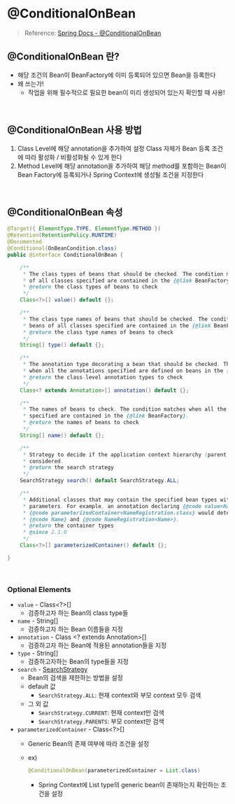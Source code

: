 # @ConditionalOnBean

> Reference: [Spring Docs - @ConditionalOnBean](https://docs.spring.io/spring-boot/docs/current/api/org/springframework/boot/autoconfigure/condition/ConditionalOnBean.html)
>

## @ConditionalOnBean 란?

- 해당 조건의 Bean이 BeanFactory에 이미 등록되어 있으면 Bean을 등록한다
- 왜 쓰는가!
  - 작업을 위해 필수적으로 필요한 bean이 미리 생성되어 있는지 확인할 때 사용!

<br>

## @ConditionalOnBean 사용 방법

1. Class Level에 해당 annotation을 추가하여 설정 Class 자체가 Bean 등록 조건에 따라 활성화 / 비활성화될 수 있게 한다
2. Method Level에 해당 annotation을 추가하여 해당 method를 포함하는 Bean이 Bean Factory에 등록되거나 Spring Context에 생성될 조건을 지정한다

<br>

## @ConditionalOnBean 속성

```java
@Target({ ElementType.TYPE, ElementType.METHOD })
@Retention(RetentionPolicy.RUNTIME)
@Documented
@Conditional(OnBeanCondition.class)
public @interface ConditionalOnBean {

    /**
     * The class types of beans that should be checked. The condition matches when beans
     * of all classes specified are contained in the {@link BeanFactory}.
     * @return the class types of beans to check
     */
    Class<?>[] value() default {};

    /**
     * The class type names of beans that should be checked. The condition matches when
     * beans of all classes specified are contained in the {@link BeanFactory}.
     * @return the class type names of beans to check
     */
    String[] type() default {};

    /**
     * The annotation type decorating a bean that should be checked. The condition matches
     * when all the annotations specified are defined on beans in the {@link BeanFactory}.
     * @return the class-level annotation types to check
     */
    Class<? extends Annotation>[] annotation() default {};

    /**
     * The names of beans to check. The condition matches when all the bean names
     * specified are contained in the {@link BeanFactory}.
     * @return the names of beans to check
     */
    String[] name() default {};

    /**
     * Strategy to decide if the application context hierarchy (parent contexts) should be
     * considered.
     * @return the search strategy
     */
    SearchStrategy search() default SearchStrategy.ALL;

    /**
     * Additional classes that may contain the specified bean types within their generic
     * parameters. For example, an annotation declaring {@code value=Name.class} and
     * {@code parameterizedContainer=NameRegistration.class} would detect both
     * {@code Name} and {@code NameRegistration<Name>}.
     * @return the container types
     * @since 2.1.0
     */
    Class<?>[] parameterizedContainer() default {};

}
```

<br>

### Optional Elements

- `value` - Class<?>[]
  - 검증하고자 하는 Bean의 class type들
- `name` - String[]
  - 검증하고자 하는 Bean 이름들을 지정
- `annotation` - Class <? extends Annotation>[]
  - 검증하고자 하는 Bean에 적용된 annotation들을 지정
- `type` - String[]
  - 검증하고자하는 Bean의 type들을 지정
- `search` - [SearchStrategy](https://docs.spring.io/spring-boot/docs/current/api/org/springframework/boot/autoconfigure/condition/SearchStrategy.html)
  - Bean의 검색을 제한하는 방법을 설정
  - default 값
    - `SearchStrategy.ALL`: 현재 context와 부모 context 모두 검색
  - 그 외 값
    - `SearchStrategy.CURRENT`: 현재 context만 검색
    - `SearchStrategy.PARENTS`: 부모 context만 검색
- `parameterizedContainer` - Class<?>[]
  - Generic Bean의 존재 여부에 따라 조건을 설정
  - ex)

      ```java
      @ConditionalOnBean(parameterizedContainer = List.class)
      ```

    - Spring Context에 List type의 generic bean이 존재하는지 확인하는 조건을 설정
